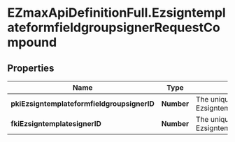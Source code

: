# EZmaxApiDefinitionFull.EzsigntemplateformfieldgroupsignerRequestCompound

## Properties

Name | Type | Description | Notes
------------ | ------------- | ------------- | -------------
**pkiEzsigntemplateformfieldgroupsignerID** | **Number** | The unique ID of the Ezsigntemplateformfieldgroupsigner | [optional] 
**fkiEzsigntemplatesignerID** | **Number** | The unique ID of the Ezsigntemplatesigner | 


